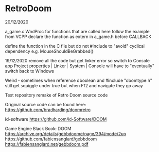 # RetroDoom
20/12/2020

a_game.c
WndProc
for functions that are called here follow the example from VCPP
declare the function as extern in a_game.h before CALLBACK

define the function in the C file but do not #include to "avoid"
cyclical dependency
e.g.
MouseShouldBeGrabbed()

19/12/2020
remove all the code but get linker error so switch to Console app
Project properties | Linker | System | Console
will have to "eventually" switch back to Windows

Weird - sometimes when reference dboolean and #include "doomtype.h"
still get squiggle under true but when F12 and navigate they go away



Test repository remake of Retro Doom source code

Original source code can be found here:
https://github.com/bradharding/doomretro

id-software
https://github.com/id-Software/DOOM

Game Engine Black Book: DOOM
https://archive.org/details/gebbdoome/page/394/mode/2up
https://github.com/fabiensanglard/gebbdoom
https://fabiensanglard.net/gebbdoom.pdf